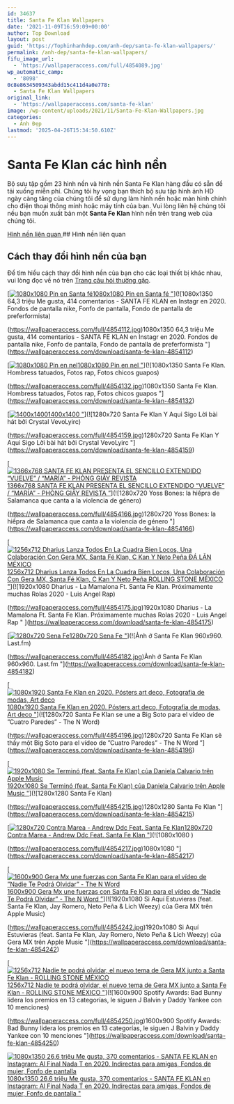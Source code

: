 ```yaml
---
id: 34637
title: Santa Fe Klan Wallpapers
date: '2021-11-09T16:59:09+00:00'
author: Top Download
layout: post
guid: 'https://Tophinhanhdep.com/anh-dep/santa-fe-klan-wallpapers/'
permalink: /anh-dep/santa-fe-klan-wallpapers/
fifu_image_url:
  - 'https://wallpaperaccess.com/full/4854089.jpg'
wp_automatic_camp:
  - '8098'
0c8e8634509343abdd15c411d4a0e778:
  - Santa Fe Klan Wallpapers
original_link:
  - 'https://wallpaperaccess.com/santa-fe-klan'
image: /wp-content/uploads/2021/11/Santa-Fe-Klan-Wallpapers.jpg
categories:
  - Ảnh Đẹp
lastmod: '2025-04-26T15:34:50.610Z'
---
```

# Santa Fe Klan các hình nền

Bộ sưu tập gồm 23 hình nền và hình nền Santa Fe Klan hàng đầu có sẵn để tải xuống miễn phí. Chúng tôi hy vọng bạn thích bộ sưu tập hình ảnh HD ngày càng tăng của chúng tôi để sử dụng làm hình nền hoặc màn hình chính cho điện thoại thông minh hoặc máy tính của bạn. Vui lòng liên hệ chúng tôi nếu bạn muốn xuất bản một **Santa Fe Klan** hình nền trên trang web của chúng tôi.

[Hình nền liên quan ](#related) ## Hình nền liên quan

## Cách thay đổi hình nền của bạn

Để tìm hiểu cách thay đổi hình nền của bạn cho các loại thiết bị khác nhau, vui lòng đọc về nó trên [Trang câu hỏi thường gặp](https://tophinhanhdep.com/faq/).

  
[[![1080x1080 Pin en Santa fé](https://wallpaperaccess.com/full/4854089.jpg)1080x1080 Pin en Santa fé "](https://wallpaperaccess.com/download/santa-fe-klan-4854089)](![1080x1350 64,3 triệu Me gusta, 414 comentarios - SANTA FE KLAN en Instagr en 2020. Fondos de pantalla nike, Fonfo de pantalla, Fondo de pantalla de preferformista)

(https://wallpaperaccess.com/full/4854112.jpg)1080x1350 64,3 triệu Me gusta, 414 comentarios - SANTA FE KLAN en Instagr en 2020. Fondos de pantalla nike, Fonfo de pantalla, Fondo de pantalla de preferformista "](https://wallpaperaccess.com/download/santa-fe-klan-4854112)

[[![1080x1080 Pin en nel](https://wallpaperaccess.com/full/4854116.jpg)1080x1080 Pin en nel "](https://wallpaperaccess.com/download/santa-fe-klan-4854116)](![1080x1350 Santa Fe Klan.  Hombress tatuados, Fotos rap, Fotos chicos guapos)

(https://wallpaperaccess.com/full/4854132.jpg)1080x1350 Santa Fe Klan. Hombress tatuados, Fotos rap, Fotos chicos guapos "](https://wallpaperaccess.com/download/santa-fe-klan-4854132)

[[![1400x1400 ](https://wallpaperaccess.com/full/4854152.jpg)1400x1400 "](https://wallpaperaccess.com/download/santa-fe-klan-4854152)](![1280x720 Santa Fe Klan Y Aqui Sigo Lời bài hát bởi Crystal VevoLyirc)

(https://wallpaperaccess.com/full/4854159.jpg)1280x720 Santa Fe Klan Y Aqui Sigo Lời bài hát bởi Crystal VevoLyirc "](https://wallpaperaccess.com/download/santa-fe-klan-4854159)

[[![1366x768 SANTA FE KLAN PRESENTA EL SENCILLO EXTENDIDO “VUELVE” / “MARÍA” - PHÒNG GIẤY REVISTA](https://wallpaperaccess.com/full/4854161.jpg)1366x768 SANTA FE KLAN PRESENTA EL SENCILLO EXTENDIDO “VUELVE” / “MARÍA” - PHÒNG GIẤY REVISTA ”](https://wallpaperaccess.com/download/santa-fe-klan-4854161)](![1280x720 Yoss Bones: la hiếpra de Salamanca que canta a la violencia de género)

(https://wallpaperaccess.com/full/4854166.jpg)1280x720 Yoss Bones: la hiếpra de Salamanca que canta a la violencia de género "](https://wallpaperaccess.com/download/santa-fe-klan-4854166)

[[![1256x712 Dharius Lanza Todos En La Cuadra Bien Locos, Una Colaboración Con Gera MX, Santa Fé Klan, C Kan Y Neto Peña ĐÁ LĂN MÉXICO](https://wallpaperaccess.com/full/4854169.jpg)1256x712 Dharius Lanza Todos En La Cuadra Bien Locos, Una Colaboración Con Gera MX, Santa Fé Klan, C Kan Y Neto Peña ROLLING STONE MÉXICO "](https://wallpaperaccess.com/download/santa-fe-klan-4854169)](![1920x1080 Dharius - La Mamalona Ft.  Santa Fe Klan.  Próximamente muchas Rolas 2020 - Luis Angel Rap)

(https://wallpaperaccess.com/full/4854175.jpg)1920x1080 Dharius - La Mamalona Ft. Santa Fe Klan. Próximamente muchas Rolas 2020 - Luis Angel Rap " ](https://wallpaperaccess.com/download/santa-fe-klan-4854175)

[[![1280x720 Sena Fe](https://wallpaperaccess.com/full/4854177.jpg)1280x720 Sena Fe "](https://wallpaperaccess.com/download/santa-fe-klan-4854177)](![Ảnh ở Santa Fe Klan 960x960.  Last.fm)

(https://wallpaperaccess.com/full/4854182.jpg)Ảnh ở Santa Fe Klan 960x960. Last.fm "](https://wallpaperaccess.com/download/santa-fe-klan-4854182)

[[![1080x1920 Santa Fe Klan en 2020. Pósters art deco, Fotografia de modas, Art deco](https://wallpaperaccess.com/full/4854190.jpg)1080x1920 Santa Fe Klan en 2020. Pósters art deco, Fotografia de modas, Art deco "](https://wallpaperaccess.com/download/santa-fe-klan-4854190)](![1280x720 Santa Fe Klan se une a Big Soto para el vídeo de ”Cuatro Paredes” - The N Word)

(https://wallpaperaccess.com/full/4854196.jpg)1280x720 Santa Fe Klan sẽ thấy một Big Soto para el vídeo de ”Cuatro Paredes” - The N Word ”](https://wallpaperaccess.com/download/santa-fe-klan-4854196)

[[![1920x1080 Se Terminó (feat. Santa Fe Klan) của Daniela Calvario trên Apple Music](https://wallpaperaccess.com/full/4854198.jpg)1920x1080 Se Terminó (feat. Santa Fe Klan) của Daniela Calvario trên Apple Music "](https://wallpaperaccess.com/download/santa-fe-klan-4854198)](![1280x1280 Santa Fe Klan)

(https://wallpaperaccess.com/full/4854215.jpg)1280x1280 Santa Fe Klan "](https://wallpaperaccess.com/download/santa-fe-klan-4854215)

[[![1280x720 Contra Marea - Andrew Ddc Feat.  Santa Fe Klan](https://wallpaperaccess.com/full/4854216.jpg)1280x720 Contra Marea - Andrew Ddc Feat. Santa Fe Klan "](https://wallpaperaccess.com/download/santa-fe-klan-4854216)](![1080x1080 )

(https://wallpaperaccess.com/full/4854217.jpg)1080x1080 "](https://wallpaperaccess.com/download/santa-fe-klan-4854217)

[[![1600x900 Gera Mx une fuerzas con Santa Fe Klan para el vídeo de ”Nadie Te Podrá Olvidar” - The N Word](https://wallpaperaccess.com/full/4854221.jpg)1600x900 Gera Mx une fuerzas con Santa Fe Klan para el vídeo de ”Nadie Te Podrá Olvidar” - The N Word ”](https://wallpaperaccess.com/download/santa-fe-klan-4854221)](![1920x1080 Si Aquí Estuvieras (feat. Santa Fe Klan, Jay Romero, Neto Peña & Lich Weezy) của Gera MX trên Apple Music)

(https://wallpaperaccess.com/full/4854242.jpg)1920x1080 Si Aquí Estuvieras (feat. Santa Fe Klan, Jay Romero, Neto Peña &amp; Lich Weezy) của Gera MX trên Apple Music "](https://wallpaperaccess.com/download/santa-fe-klan-4854242)

[[![1256x712 Nadie te podrá olvidar, el nuevo tema de Gera MX junto a Santa Fe Klan - ROLLING STONE MÉXICO](https://wallpaperaccess.com/full/4854247.jpg)1256x712 Nadie te podrá olvidar, el nuevo tema de Gera MX junto a Santa Fe Klan - ROLLING STONE MÉXICO "](https://wallpaperaccess.com/download/santa-fe-klan-4854247)](![1600x900 Spotify Awards: Bad Bunny lidera los premios en 13 categorías, le siguen J Balvin y Daddy Yankee con 10 menciones)

(https://wallpaperaccess.com/full/4854250.jpg)1600x900 Spotify Awards: Bad Bunny lidera los premios en 13 categorías, le siguen J Balvin y Daddy Yankee con 10 menciones "](https://wallpaperaccess.com/download/santa-fe-klan-4854250)

[![1080x1350 26,6 triệu Me gusta, 370 comentarios - SANTA FE KLAN en Instagram: Al Final Nada T en 2020. Indirectas para amigas, Fondos de mujer, Fonfo de pantalla](https://wallpaperaccess.com/full/4854258.jpg)1080x1350 26,6 triệu Me gusta, 370 comentarios - SANTA FE KLAN en Instagram: Al Final Nada T en 2020. Indirectas para amigas, Fondos de mujer, Fonfo de pantalla "](https://wallpaperaccess.com/download/santa-fe-klan-4854258)
